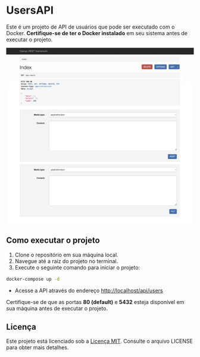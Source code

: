 # UsersAPI

Este é um projeto de API de usuários que pode ser executado com o Docker. **Certifique-se de ter o Docker instalado** em
seu
sistema antes de executar o projeto.

![demo.png](assets/img/demo.png)

## Como executar o projeto

1. Clone o repositório em sua máquina local.
2. Navegue até a raiz do projeto no terminal.
3. Execute o seguinte comando para iniciar o projeto:

```bash 
docker-compose up -d
```

- Acesse a API através do endereço [http://localhost/api/users](http://localhost/api/users)

Certifique-se de que as portas **80 (default)** e **5432** esteja disponível em sua máquina antes de executar o projeto.

## Licença

Este projeto está licenciado sob a [Licença MIT](./LICENSE). Consulte o arquivo LICENSE para obter mais detalhes.
